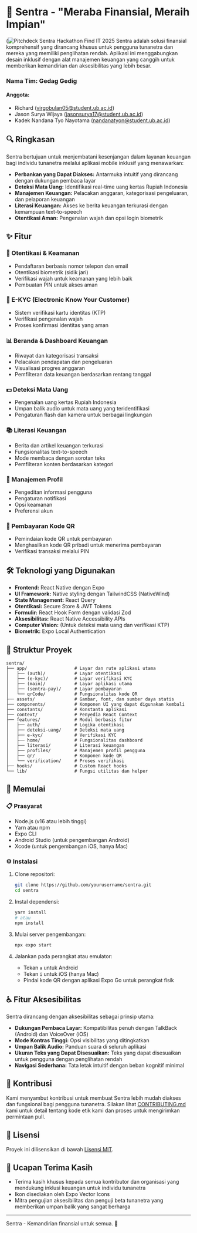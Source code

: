 # 💸 Sentra - "Meraba Finansial, Meraih Impian"
(![Pitchdeck Sentra Hackathon Find IT 2025](https://github.com/user-attachments/assets/9adc8c65-3e80-41db-8af1-7f62e0218439?raw=true)
Sentra adalah solusi finansial komprehensif yang dirancang khusus untuk pengguna tunanetra dan mereka yang memiliki penglihatan rendah. Aplikasi ini menggabungkan desain inklusif dengan alat manajemen keuangan yang canggih untuk memberikan kemandirian dan aksesibilitas yang lebih besar.

### Nama Tim: Gedag Gedig

#### Anggota:
- Richard (virgobulan05@student.ub.ac.id)
- Jason Surya Wijaya (jasonsurya17@student.ub.ac.id)
- Kadek Nandana Tyo Nayotama (nandanatyon@student.ub.ac.id)

## 🔍 Ringkasan

Sentra bertujuan untuk menjembatani kesenjangan dalam layanan keuangan bagi individu tunanetra melalui aplikasi mobile inklusif yang menawarkan:

- **Perbankan yang Dapat Diakses:** Antarmuka intuitif yang dirancang dengan dukungan pembaca layar
- **Deteksi Mata Uang:** Identifikasi real-time uang kertas Rupiah Indonesia
- **Manajemen Keuangan:** Pelacakan anggaran, kategorisasi pengeluaran, dan pelaporan keuangan
- **Literasi Keuangan:** Akses ke berita keuangan terkurasi dengan kemampuan text-to-speech
- **Otentikasi Aman:** Pengenalan wajah dan opsi login biometrik

## ✨ Fitur

### 🔐 Otentikasi & Keamanan

- Pendaftaran berbasis nomor telepon dan email
- Otentikasi biometrik (sidik jari)
- Verifikasi wajah untuk keamanan yang lebih baik
- Pembuatan PIN untuk akses aman

### 📝 E-KYC (Electronic Know Your Customer)

- Sistem verifikasi kartu identitas (KTP)
- Verifikasi pengenalan wajah
- Proses konfirmasi identitas yang aman

### 📊 Beranda & Dashboard Keuangan

- Riwayat dan kategorisasi transaksi
- Pelacakan pendapatan dan pengeluaran
- Visualisasi progres anggaran
- Pemfilteran data keuangan berdasarkan rentang tanggal

### 💵 Deteksi Mata Uang

- Pengenalan uang kertas Rupiah Indonesia
- Umpan balik audio untuk mata uang yang teridentifikasi
- Pengaturan flash dan kamera untuk berbagai lingkungan

### 📚 Literasi Keuangan

- Berita dan artikel keuangan terkurasi
- Fungsionalitas text-to-speech
- Mode membaca dengan sorotan teks
- Pemfilteran konten berdasarkan kategori

### 👤 Manajemen Profil

- Pengeditan informasi pengguna
- Pengaturan notifikasi
- Opsi keamanan
- Preferensi akun

### 📱 Pembayaran Kode QR

- Pemindaian kode QR untuk pembayaran
- Menghasilkan kode QR pribadi untuk menerima pembayaran
- Verifikasi transaksi melalui PIN

## 🛠️ Teknologi yang Digunakan

- **Frontend:** React Native dengan Expo
- **UI Framework:** Native styling dengan TailwindCSS (NativeWind)
- **State Management:** React Query
- **Otentikasi:** Secure Store & JWT Tokens
- **Formulir:** React Hook Form dengan validasi Zod
- **Aksesibilitas:** React Native Accessibility APIs
- **Computer Vision:** (Untuk deteksi mata uang dan verifikasi KTP)
- **Biometrik:** Expo Local Authentication

## 📁 Struktur Proyek

```
sentra/
├── app/                  # Layar dan rute aplikasi utama
│   ├── (auth)/           # Layar otentikasi
│   ├── (e-kyc)/          # Layar verifikasi KYC
│   ├── (main)/           # Layar aplikasi utama
│   ├── (sentra-pay)/     # Layar pembayaran
│   └── qrCode/           # Fungsionalitas kode QR
├── assets/               # Gambar, font, dan sumber daya statis
├── components/           # Komponen UI yang dapat digunakan kembali
├── constants/            # Konstanta aplikasi
├── context/              # Penyedia React Context
├── features/             # Modul berbasis fitur
│   ├── auth/             # Logika otentikasi
│   ├── deteksi-uang/     # Deteksi mata uang
│   ├── e-kyc/            # Verifikasi KYC
│   ├── home/             # Fungsionalitas dashboard
│   ├── literasi/         # Literasi keuangan
│   ├── profiles/         # Manajemen profil pengguna
│   ├── qr/               # Komponen kode QR
│   └── verification/     # Proses verifikasi
├── hooks/                # Custom React hooks
└── lib/                  # Fungsi utilitas dan helper
```

## 🚀 Memulai

### 📋 Prasyarat

- Node.js (v16 atau lebih tinggi)
- Yarn atau npm
- Expo CLI
- Android Studio (untuk pengembangan Android)
- Xcode (untuk pengembangan iOS, hanya Mac)

### ⚙️ Instalasi

1. Clone repositori:

   ```bash
   git clone https://github.com/yourusername/sentra.git
   cd sentra
   ```

2. Instal dependensi:

   ```bash
   yarn install
   # atau
   npm install
   ```

3. Mulai server pengembangan:

   ```bash
   npx expo start
   ```

4. Jalankan pada perangkat atau emulator:
   - Tekan `a` untuk Android
   - Tekan `i` untuk iOS (hanya Mac)
   - Pindai kode QR dengan aplikasi Expo Go untuk perangkat fisik

## ♿ Fitur Aksesibilitas

Sentra dirancang dengan aksesibilitas sebagai prinsip utama:

- **Dukungan Pembaca Layar:** Kompatibilitas penuh dengan TalkBack (Android) dan VoiceOver (iOS)
- **Mode Kontras Tinggi:** Opsi visibilitas yang ditingkatkan
- **Umpan Balik Audio:** Panduan suara di seluruh aplikasi
- **Ukuran Teks yang Dapat Disesuaikan:** Teks yang dapat disesuaikan untuk pengguna dengan penglihatan rendah
- **Navigasi Sederhana:** Tata letak intuitif dengan beban kognitif minimal

## 🤝 Kontribusi

Kami menyambut kontribusi untuk membuat Sentra lebih mudah diakses dan fungsional bagi pengguna tunanetra. Silakan lihat [CONTRIBUTING.md](CONTRIBUTING.md) kami untuk detail tentang kode etik kami dan proses untuk mengirimkan permintaan pull.

## 📄 Lisensi

Proyek ini dilisensikan di bawah [Lisensi MIT](LICENSE).

## 👏 Ucapan Terima Kasih

- Terima kasih khusus kepada semua kontributor dan organisasi yang mendukung inklusi keuangan untuk individu tunanetra
- Ikon disediakan oleh Expo Vector Icons
- Mitra pengujian aksesibilitas dan penguji beta tunanetra yang memberikan umpan balik yang sangat berharga

---

Sentra - Kemandirian finansial untuk semua. 🌟
